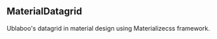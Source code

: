 MaterialDatagrid 
----------------

Ublaboo's datagrid in material design using Materializecss framework.
